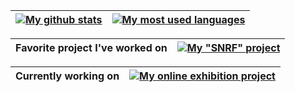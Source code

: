 | <a href="https://github.com/antoineswg"><img align="center" src="https://github-readme-stats.vercel.app/api?username=antoineswg&show_icons=true&hide=prs,issues,contribs&theme=discord_old_blurple" alt="My github stats" /></a> | <a href="https://github.com/antoineswg"><img align="center" src="https://github-readme-stats.vercel.app/api/top-langs/?username=antoineswg&layout=compact&theme=discord_old_blurple" alt="My most used languages" /></a> |
| ------------- | ------------- |

| Favorite project I've worked on | <a href="https://github.com/antoineswg/SNRF"><img align="center" src="https://github-readme-stats.vercel.app/api/pin/?username=antoineswg&repo=SNRF&theme=discord_old_blurple" alt='My "SNRF" project' /></a> |
| ------------- | ------------- |

| Currently working on | <a href="https://github.com/antoineswg/temp-sae4"><img align="center" src="https://github-readme-stats.vercel.app/api/pin/?username=antoineswg&repo=temp-sae4&theme=discord_old_blurple" alt='My online exhibition project' /></a> |
| ------------- | ------------- |
